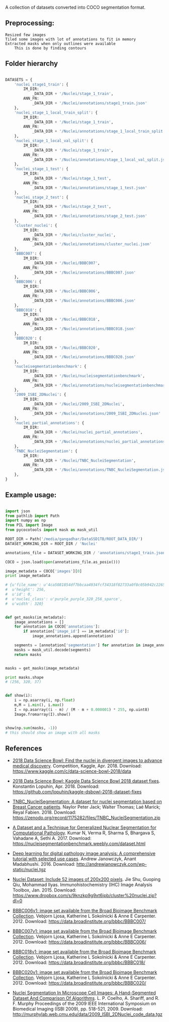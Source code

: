 A collection of datasets converted into COCO segmentation format.

## Preprocessing:
    Resized few images
    Tiled some images with lot of annotations to fit in memory
    Extracted masks when only outlines were available
        This is done by finding contours

## Folder hierarchy

```python

DATASETS = {
    'nuclei_stage1_train': {
        IM_DIR:
            _DATA_DIR + '/Nuclei/stage_1_train',
        ANN_FN:
            _DATA_DIR + '/Nuclei/annotations/stage1_train.json'
    },
    'nuclei_stage_1_local_train_split': {
        IM_DIR:
            _DATA_DIR + '/Nuclei/stage_1_train',
        ANN_FN:
            _DATA_DIR + '/Nuclei/annotations/stage_1_local_train_split.json'
    },
    'nuclei_stage_1_local_val_split': {
        IM_DIR:
            _DATA_DIR + '/Nuclei/stage_1_train',
        ANN_FN:
            _DATA_DIR + '/Nuclei/annotations/stage_1_local_val_split.json'
    },
    'nuclei_stage_1_test': {
        IM_DIR:
            _DATA_DIR + '/Nuclei/stage_1_test',
        ANN_FN:
            _DATA_DIR + '/Nuclei/annotations/stage_1_test.json'
    },
    'nuclei_stage_2_test': {
        IM_DIR:
            _DATA_DIR + '/Nuclei/stage_2_test',
        ANN_FN:
            _DATA_DIR + '/Nuclei/annotations/stage_2_test.json'
    },
    'cluster_nuclei': {
        IM_DIR:
            _DATA_DIR + '/Nuclei/cluster_nuclei',
        ANN_FN:
            _DATA_DIR + '/Nuclei/annotations/cluster_nuclei.json'
    },
    'BBBC007': {
        IM_DIR:
            _DATA_DIR + '/Nuclei/BBBC007',
        ANN_FN:
            _DATA_DIR + '/Nuclei/annotations/BBBC007.json'
    },
    'BBBC006': {
        IM_DIR:
            _DATA_DIR + '/Nuclei/BBBC006',
        ANN_FN:
            _DATA_DIR + '/Nuclei/annotations/BBBC006.json'
    },
    'BBBC018': {
        IM_DIR:
            _DATA_DIR + '/Nuclei/BBBC018',
        ANN_FN:
            _DATA_DIR + '/Nuclei/annotations/BBBC018.json'
    },
    'BBBC020': {
        IM_DIR:
            _DATA_DIR + '/Nuclei/BBBC020',
        ANN_FN:
            _DATA_DIR + '/Nuclei/annotations/BBBC020.json'
    },
    'nucleisegmentationbenchmark': {
        IM_DIR:
            _DATA_DIR + '/Nuclei/nucleisegmentationbenchmark',
        ANN_FN:
            _DATA_DIR + '/Nuclei/annotations/nucleisegmentationbenchmark.json'
    },
    '2009_ISBI_2DNuclei': {
        IM_DIR:
            _DATA_DIR + '/Nuclei/2009_ISBI_2DNuclei',
        ANN_FN:
            _DATA_DIR + '/Nuclei/annotations/2009_ISBI_2DNuclei.json'
    },
    'nuclei_partial_annotations': {
        IM_DIR:
            _DATA_DIR + '/Nuclei/nuclei_partial_annotations',
        ANN_FN:
            _DATA_DIR + '/Nuclei/annotations/nuclei_partial_annotations.json'
    },
    'TNBC_NucleiSegmentation': {
        IM_DIR:
            _DATA_DIR + '/Nuclei/TNBC_NucleiSegmentation',
        ANN_FN:
            _DATA_DIR + '/Nuclei/annotations/TNBC_NucleiSegmentation.json'
    },
}
```

## Example usage:

```python

import json
from pathlib import Path
import numpy as np
from PIL import Image
from pycocotools import mask as mask_util

ROOT_DIR = Path('/media/gangadhar/DataSSD1TB/ROOT_DATA_DIR/')
DATASET_WORKING_DIR = ROOT_DIR / 'Nuclei'

annotations_file = DATASET_WORKING_DIR / 'annotations/stage1_train.json'

COCO = json.load(open(annotations_file.as_posix()))

image_metadata = COCO['images'][0]
print image_metadata

# {u'file_name': u'4ca5081854df7bbcaa4934fcf34318f82733a0f8c05b942c2265eea75419d62f.jpg',
#  u'height': 256,
#  u'id': 0,
#  u'nuclei_class': u'purple_purple_320_256_sparce',
#  u'width': 320}


def get_masks(im_metadata):
    image_annotations = []
    for annotation in COCO['annotations']:
        if annotation['image_id'] == im_metadata['id']:
            image_annotations.append(annotation)

    segments = [annotation['segmentation'] for annotation in image_annotations]
    masks = mask_util.decode(segments)
    return masks


masks = get_masks(image_metadata)

print masks.shape
# (256, 320, 37)


def show(i):
    i = np.asarray(i, np.float)
    m,M = i.min(), i.max()
    I = np.asarray((i - m) / (M - m + 0.000001) * 255, np.uint8)
    Image.fromarray(I).show()


show(np.sum(masks, -1))
# this should show an image with all masks

```

## References

- [2018 Data Science Bowl: Find the nuclei in divergent images to advance medical discovery](https://www.kaggle.com/c/data-science-bowl-2018).
  Competition, Kaggle, Apr. 2018.
  Download: https://www.kaggle.com/c/data-science-bowl-2018/data

- [2018 Data Science Bowl: Kaggle Data Science Bowl 2018 dataset fixes](https://github.com/lopuhin/kaggle-dsbowl-2018-dataset-fixes).
  Konstantin Lopuhin, Apr. 2018.
  Download: https://github.com/lopuhin/kaggle-dsbowl-2018-dataset-fixes

- [TNBC_NucleiSegmentation: A dataset for nuclei segmentation based on Breast Cancer patients](https://zenodo.org/record/1175282).
  Naylor Peter Jack; Walter Thomas; Laé Marick; Reyal Fabien. 2018.
  Download: https://zenodo.org/record/1175282/files/TNBC_NucleiSegmentation.zip

- [A Dataset and a Technique for Generalized Nuclear Segmentation for Computational Pathology](https://www.ncbi.nlm.nih.gov/pubmed/28287963).
  Kumar N, Verma R, Sharma S, Bhargava S, Vahadane A, Sethi A. 2017.
  Download: https://nucleisegmentationbenchmark.weebly.com/dataset.html

- [Deep learning for digital pathology image analysis: A comprehensive tutorial with selected use cases](http://www.jpathinformatics.org/article.asp?issn=2153-3539;year=2016;volume=7;issue=1;spage=29;epage=29;aulast=Janowczyk).
  Andrew Janowczyk, Anant Madabhushi. 2016.
  Download: http://andrewjanowczyk.com/wp-static/nuclei.tgz

- [Nuclei Dataset: Include 52 images of 200x200 pixels](https://imagej.nih.gov/ij/plugins/ihc-toolbox/index.html).
  Jie Shu, Guoping Qiu, Mohammad Ilyas.
  Immunohistochemistry (IHC) Image Analysis Toolbox, Jan. 2015.
  Download: https://www.dropbox.com/s/9knzkp9g9xt6ipb/cluster%20nuclei.zip?dl=0

- [BBBC006v1: image set available from the Broad Bioimage Benchmark Collection](https://data.broadinstitute.org/bbbc/BBBC007/).
  Vebjorn Ljosa, Katherine L Sokolnicki & Anne E Carpenter. 2012.
  Download: https://data.broadinstitute.org/bbbc/BBBC007/

- [BBBC007v1: image set available from the Broad Bioimage Benchmark Collection](https://data.broadinstitute.org/bbbc/BBBC006/).
  Vebjorn Ljosa, Katherine L Sokolnicki & Anne E Carpenter. 2012.
  Download: https://data.broadinstitute.org/bbbc/BBBC006/

- [BBBC018v1: image set available from the Broad Bioimage Benchmark Collection](https://data.broadinstitute.org/bbbc/BBBC018/).
  Vebjorn Ljosa, Katherine L Sokolnicki & Anne E Carpenter. 2012.
  Download: https://data.broadinstitute.org/bbbc/BBBC018/

- [BBBC020v1: image set available from the Broad Bioimage Benchmark Collection](https://data.broadinstitute.org/bbbc/BBBC020/).
  Vebjorn Ljosa, Katherine L Sokolnicki & Anne E Carpenter. 2012.
  Download: https://data.broadinstitute.org/bbbc/BBBC020/

- [Nuclei Segmentation In Microscope Cell Images: A Hand-Segmented Dataset And Comparison Of Algorithms](http://murphylab.web.cmu.edu/data/2009_ISBI_Nuclei.html).
  L. P. Coelho, A. Shariff, and R. F. Murphy
  Proceedings of the 2009 IEEE International Symposium on Biomedical Imaging (ISBI 2009), pp. 518-521, 2009.
  Download: http://murphylab.web.cmu.edu/data/2009_ISBI_2DNuclei_code_data.tgz


